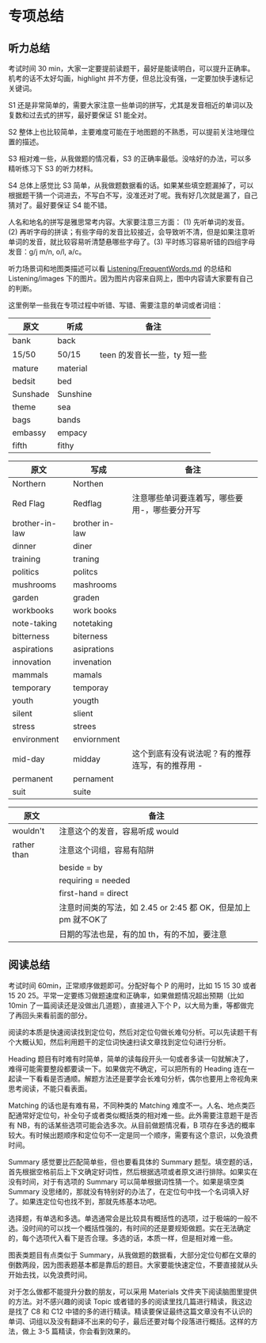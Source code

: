 # 专项总结

## 听力总结

考试时间 30 min，大家一定要提前读题干，最好是能读明白，可以提升正确率。机考的话不太好勾画，highlight 并不方便，但总比没有强，一定要加快手速标记关键词。

S1 还是非常简单的，需要大家注意一些单词的拼写，尤其是发音相近的单词以及复数和过去式的拼写，最好要保证 S1 能全对。

S2 整体上也比较简单，主要难度可能在于地图题的不熟悉，可以提前关注地理位置的描述。

S3 相对难一些，从我做题的情况看，S3 的正确率最低。没啥好的办法，可以多精听练习下 S3 的听力材料。

S4 总体上感觉比 S3 简单，从我做题数据看的话。如果某些填空题漏掉了，可以根据题干猜一个词进去，不写白不写，没准还对了呢。我有好几次就是漏了，自己猜对了。最好要保证 S4 能不错。

人名和地名的拼写是雅思常考内容。大家要注意三方面： (1) 先听单词的发音。(2) 再听字母的拼读；有些字母的发音比较接近，会导致听不清，但是如果注意听单词的发音，就比较容易听清楚悬哪些字母了。(3) 平时练习容易听错的四组字母发音：g/j m/n, o/l, a/c。

听力场景词和地图类描述可以看 [Listening/FrequentWords.md](#./Listening/FrequentWords.md) 的总结和 Listening/images 下的图片。因为图片内容来自网上，图中内容请大家要有自己的判断。

这里例举一些我在专项过程中听错、写错、需要注意的单词或者词组：

| 原文     | 听成     | 备注                         |
| -------- | -------- | ---------------------------- |
| bank     | back     |                              |
| 15/50    | 50/15    | teen 的发音长一些，ty 短一些 |
| mature   | material |                              |
| bedsit   | bed      |                              |
| Sunshade | Sunshine |                              |
| theme    | sea      |                              |
| bags     | bands    |                              |
| embassy  | empacy   |                              |
| fifth    | fithy    |                              |

| 原文           | 写成           | 备注                                             |
| -------------- | -------------- | ------------------------------------------------ |
| Northern       | Northen        |                                                  |
| Red Flag       | Redflag        | 注意哪些单词要连着写，哪些要用-，哪些要分开写    |
| brother-in-law | brother in-law |                                                  |
| dinner         | diner          |                                                  |
| training       | traning        |                                                  |
| politics       | politcs        |                                                  |
| mushrooms      | mashrooms      |                                                  |
| garden         | graden         |                                                  |
| workbooks      | work books     |                                                  |
| note-taking    | notetaking     |                                                  |
| bitterness     | biterness      |                                                  |
| aspirations    | asiprations    |                                                  |
| innovation     | invenation     |                                                  |
| mammals        | mamals         |                                                  |
| temporary      | temporay       |                                                  |
| youth          | yougth         |                                                  |
| silent         | slient         |                                                  |
| stress         | strees         |                                                  |
| environment    | enviornment    |                                                  |
| mid-day        | midday         | 这个到底有没有说法呢？有的推荐连写，有的推荐用 - |
| permanent      | pernament      |                                                  |
| suit           | suite          |                                                  |

| 原文        | 备注                                                         |
| ----------- | ------------------------------------------------------------ |
| wouldn't    | 注意这个的发音，容易听成 would                               |
| rather than | 注意这个词组，容易有陷阱                                     |
|             | beside = by                                                  |
|             | requiring = needed                                           |
|             | first-hand = direct                                          |
|             | 注意时间类的写法，如 2.45 or 2:45 都 OK，但是加上 pm 就不OK了 |
|             | 日期的写法也是，有的加 th，有的不加，要注意                  |

## 阅读总结

考试时间 60min，正常顺序做题即可。分配好每个 P 的用时，比如 15 15 30 或者 15 20 25。平常一定要练习做题速度和正确率，如果做题情况超出预期（比如 10min 了一篇阅读还是没做出几道题），直接进入下个 P，以大局为重，等都做完了再回头来看前面的部分。

阅读的本质是快速阅读找到定位句，然后对定位句做长难句分析。可以先读题干有个大概认知，然后利用题干的定位词快速扫读文章找到定位句进行分析。

Heading 题目有时难有时简单，简单的读每段开头一句或者多读一句就解决了，难得可能需要整段都要读一下。如果做完不确定，可以把所有的 Heading 连在一起读一下看看是否通顺。解题方法还是要学会长难句分析，偶尔也要用上帝视角来思考阅读，不能只看表面。

Matching 的话也是有难有易，不同种类的 Matching 难度不一。人名、地点类匹配通常好定位句，补全句子或者类似概括类的相对难一些。此外需要注意题干是否有 NB，有的话某些选项可能会选多次。从目前做题情况看，B 项存在多选的概率较大。有时候出题顺序和定位句不一定是同一个顺序，需要有这个意识，以免浪费时间。

Summary 感觉要比匹配简单些，但也要看具体的 Summary 题型。填空题的话，首先根据空格前后上下文确定好词性，然后根据选项或者原文进行排除。如果实在没有时间，对于有选项的 Summary 可以简单根据词性猜一个。如果是填空类 Summary 没思绪的，那就没有特别好的办法了，在定位句中找一个名词填入好了。如果连定位句也找不到，那就先练基本功吧。

选择题，有单选和多选。单选通常会是比较具有概括性的选项，过于极端的一般不选。没时间的可以找一个概括性强的，有时间的还是要规矩做题。实在无法确定的，每个选项代入看下是否合理。多选的话，本质一样，但是相对难一些。

图表类题目有点类似于 Summary，从我做题的数据看，大部分定位句都在文章的倒数两段，因为图表题基本都是靠后的题目。大家要能快速定位，不要直接就从头开始去找，以免浪费时间。

对于怎么做都不能提升分数的朋友，可以采用 Materials 文件夹下阅读脑图里提供的方法。对不感兴趣的阅读 Topic 或者错的多的阅读里找几篇进行精读，我这边是找了 C8 和 C12 中错的多的进行精读。精读要保证最终这篇文章没有不认识的单词、词组以及没有翻译不出来的句子，最后还要对每个段落进行概括。这样的方法，做上 3-5 篇精读，你会看到效果的。